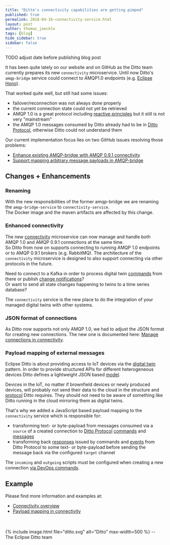 ```yaml
---
title: "Ditto's connectivity capabilities are getting pimped"
published: true
permalink: 2018-04-16-connectivity-service.html
layout: post
author: thomas_jaeckle
tags: [blog]
hide_sidebar: true
sidebar: false
---
```


TODO adjust date before publishing blog post

It has been quite lately on our website and on GitHub as the Ditto team currently prepares its new `connectivity` 
microservice. Until now Ditto's `amqp-bridge` service could connect to AMQP1.0 endpoints 
(e.g. [Eclipse Hono](https://www.eclipse.org/hono/)).

That worked quite well, but still had some issues:
* failover/reconnection was not always done properly
* the current connection state could not yet be retrieved
* AMQP 1.0 is a great protocol including [reactive principles](https://www.reactivemanifesto.org) but it still is not very "mainstream"
* the AMQP 1.0 messages consumed by Ditto already had to be in [Ditto Protocol](protocol-overview.html), otherwise Ditto
  could not understand them

Our current implementation focus lies on two GitHub issues resolving those problems:
* [Enhance existing AMQP-bridge with AMQP 0.9.1 connectivity](https://github.com/eclipse/ditto/issues/129)
* [Support mapping arbitrary message payloads in AMQP-bridge](https://github.com/eclipse/ditto/issues/130)


## Changes + Enhancements


### Renaming

With the new responsibilities of the former amqp-bridge we are renaming the `amqp-bridge-service` to `connectivity-service`. <br/>
The Docker image and the maven artifacts are affected by this change.


### Enhanced connectivity

The new [connectivity](architecture-services-connectivity.html) microservice can now manage and handle both AMQP 1.0 and 
AMQP 0.9.1 connections at the same time. <br/>
So Ditto from now on supports connecting to running AMQP 1.0 endpoints or to AMQP 0.9.1 brokers (e.g. RabbitMQ).
The architecture of the `connectivity` microservice is designed to also support connecting via other protocols in the future.

Need to connect to a Kafka in order to process digital twin [commands](basic-signals-command.html) from there or publish 
[change notifications](basic-changenotifications.html)? <br />
Or want to send all state changes happening to twins to a time series database?

The `connectivity` service is the new place to do the integration of your managed digital twins with other systems. 


### JSON format of connections

As Ditto now supports not only AMQP 1.0, we had to adjust the JSON format for creating new connections. 
The new one is documented here: [Manage connections in connectivity](connectivity-manage-connections.html).


### Payload mapping of external messages

Eclipse Ditto is about providing access to IoT devices via the [digital twin](intro-digitaltwins.html) pattern. In order to
provide structured APIs for different heterogeneous devices Ditto defines a lightweight JSON based [model](basic-overview.html).

Devices in the IoT, no matter if brownfield devices or newly produced devices, will probably not send their data to the
cloud in the structure and [protocol](protocol-overview.html) Ditto requires. They should not need to be aware of something
like Ditto running in the cloud mirroring them as digital twins.

That's why we added a JavaScript based payload mapping to the `connectivity` service which is responsible for:
* transforming text- or byte-payload from messages consumed via a `source` of a created connection to 
  [Ditto Protocol](protocol-overview.html) [commands](basic-signals-command.html) and [messages](basic-messages.html)
* transforming back [responses](basic-signals-commandresponse.html) issued by commands and [events](basic-signals-event.html)
  from Ditto Protocol to some text- or byte-payload before sending the message back via the configured `target` channel 

The `incoming` and `outgoing` scripts must be configured when creating a new connection 
[via DevOps commands](connectivity-manage-connections.html).


## Example
Please find more information and examples at:
* [Connectivity overview](connectivity-overview.html)
* [Payload mapping in connectivity](connectivity-mapping.html)


<br/>
<br/>
{% include image.html file="ditto.svg" alt="Ditto" max-width=500 %}
--<br/>
The Eclipse Ditto team
